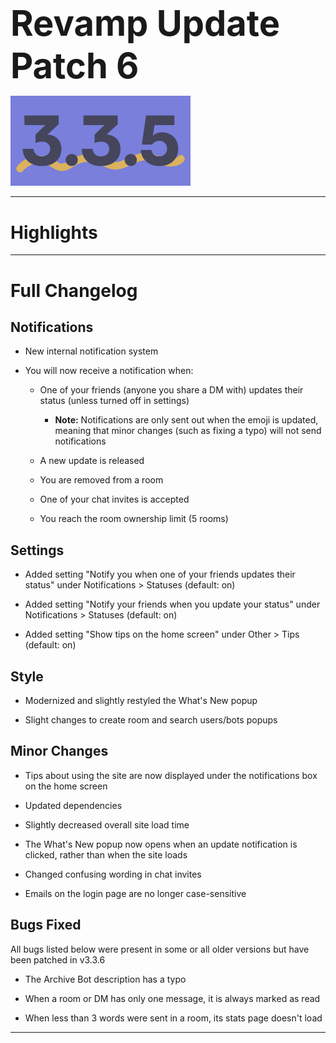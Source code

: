 <h1 style="font-size:4em;margin-bottom:0.25em;">
    Revamp Update Patch 6
</h1>

<img src="/public/v3.3.5.svg" height="10%" alt="v3.3.1">

<hr>

<!-- Released on Friday, March 15th, 2024

<hr> -->

<style>
    h1 {
        font-size: 2em;
    }
</style>

# Highlights

<hr>

# Full Changelog

## Notifications

- New internal notification system

- You will now receive a notification when:

  - One of your friends (anyone you share a DM with) updates their status (unless turned off in settings)

    - **Note:** Notifications are only sent out when the emoji is updated, meaning that minor changes (such as fixing a typo) will not send notifications

  - A new update is released

  - You are removed from a room

  - One of your chat invites is accepted

  - You reach the room ownership limit (5 rooms)

## Settings

- Added setting "Notify you when one of your friends updates their status" under Notifications > Statuses (default: on)

- Added setting "Notify your friends when you update your status" under Notifications > Statuses (default: on)

- Added setting "Show tips on the home screen" under Other > Tips (default: on)

## Style

- Modernized and slightly restyled the What's New popup

- Slight changes to create room and search users/bots popups

## Minor Changes

- Tips about using the site are now displayed under the notifications box on the home screen

- Updated dependencies

- Slightly decreased overall site load time

- The What's New popup now opens when an update notification is clicked, rather than when the site loads

- Changed confusing wording in chat invites

- Emails on the login page are no longer case-sensitive

## Bugs Fixed

All bugs listed below were present in some or all older versions but have been patched in v3.3.6

- The Archive Bot description has a typo

- When a room or DM has only one message, it is always marked as read

- When less than 3 words were sent in a room, its stats page doesn't load

<hr>
<!-- 
Backup Google Chat Revamp Update Patch 5 (v3.3.5), Released 3/15/2024  
<img src="../public/logo.svg" height="10%" alt="Backup Google Chat"> -->

